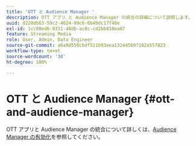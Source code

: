```yaml
---
title: 'OTT と Audience Manager '
description: OTT アプリ と Audience Manager の統合の詳細について説明します。
uuid: d228db63-59c2-4624-99c6-6b49dc17f48e
exl-id: 1cc08ed6-9331-48db-ac0c-cd2b6810ea87
feature: Streaming Media
role: User, Admin, Data Engineer
source-git-commit: a6a9d550cbdf511b93eea132445607102a557823
workflow-type: tm+mt
source-wordcount: '30'
ht-degree: 100%

---
```


# OTT と Audience Manager {#ott-and-audience-manager}

OTT アプリと Audience Manager の統合について詳しくは、[Audience Manager の有効化](/help/legacy/intro-to-ava/am-enablement.md)を参照してください。
